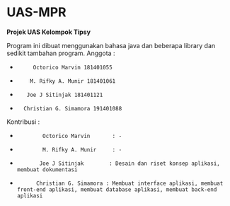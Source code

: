 # UAS-MPR
**Projek UAS Kelompok Tipsy**

Program ini dibuat menggunakan bahasa java dan beberapa library dan sedikit tambahan program.
Anggota : 
*          Octorico Marvin 181401055
 *         M. Rifky A. Munir 181401061
  *        Joe J Sitinjak 181401121
   *       Christian G. Simamora 191401088

Kontribusi :  
 *             Octorico Marvin       : -
 *             M. Rifky A. Munir     : -
  *            Joe J Sitinjak        : Desain dan riset konsep aplikasi, membuat dokumentasi
   *           Christian G. Simamora : Membuat interface aplikasi, membuat front-end aplikasi, membuat database aplikasi, membuat back-end aplikasi
